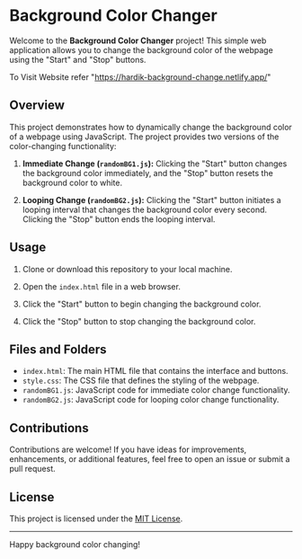 # Background Color Changer

Welcome to the **Background Color Changer** project! This simple web application allows you to change the background color of the webpage using the "Start" and "Stop" buttons.

To Visit Website refer "https://hardik-background-change.netlify.app/"

## Overview

This project demonstrates how to dynamically change the background color of a webpage using JavaScript. The project provides two versions of the color-changing functionality:

1. **Immediate Change (`randomBG1.js`):** Clicking the "Start" button changes the background color immediately, and the "Stop" button resets the background color to white.

2. **Looping Change (`randomBG2.js`):** Clicking the "Start" button initiates a looping interval that changes the background color every second. Clicking the "Stop" button ends the looping interval.

## Usage

1. Clone or download this repository to your local machine.

2. Open the `index.html` file in a web browser.

3. Click the "Start" button to begin changing the background color.

4. Click the "Stop" button to stop changing the background color.

## Files and Folders

- `index.html`: The main HTML file that contains the interface and buttons.
- `style.css`: The CSS file that defines the styling of the webpage.
- `randomBG1.js`: JavaScript code for immediate color change functionality.
- `randomBG2.js`: JavaScript code for looping color change functionality.

## Contributions

Contributions are welcome! If you have ideas for improvements, enhancements, or additional features, feel free to open an issue or submit a pull request.

## License

This project is licensed under the [MIT License](LICENSE).

---

Happy background color changing!
